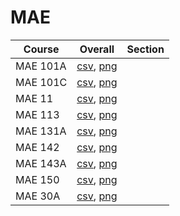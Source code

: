 # MAE

| Course | Overall | Section |
| ------ | ------- | ------- |
| MAE 101A | [csv](https://github.com/UCSD-Historical-Enrollment-Data/2024Summer1/blob/main/overall/MAE%20101A.csv), [png](https://raw.githubusercontent.com/UCSD-Historical-Enrollment-Data/2024Summer1/main/plot_overall/MAE%20101A.png) |  |
| MAE 101C | [csv](https://github.com/UCSD-Historical-Enrollment-Data/2024Summer1/blob/main/overall/MAE%20101C.csv), [png](https://raw.githubusercontent.com/UCSD-Historical-Enrollment-Data/2024Summer1/main/plot_overall/MAE%20101C.png) |  |
| MAE 11 | [csv](https://github.com/UCSD-Historical-Enrollment-Data/2024Summer1/blob/main/overall/MAE%2011.csv), [png](https://raw.githubusercontent.com/UCSD-Historical-Enrollment-Data/2024Summer1/main/plot_overall/MAE%2011.png) |  |
| MAE 113 | [csv](https://github.com/UCSD-Historical-Enrollment-Data/2024Summer1/blob/main/overall/MAE%20113.csv), [png](https://raw.githubusercontent.com/UCSD-Historical-Enrollment-Data/2024Summer1/main/plot_overall/MAE%20113.png) |  |
| MAE 131A | [csv](https://github.com/UCSD-Historical-Enrollment-Data/2024Summer1/blob/main/overall/MAE%20131A.csv), [png](https://raw.githubusercontent.com/UCSD-Historical-Enrollment-Data/2024Summer1/main/plot_overall/MAE%20131A.png) |  |
| MAE 142 | [csv](https://github.com/UCSD-Historical-Enrollment-Data/2024Summer1/blob/main/overall/MAE%20142.csv), [png](https://raw.githubusercontent.com/UCSD-Historical-Enrollment-Data/2024Summer1/main/plot_overall/MAE%20142.png) |  |
| MAE 143A | [csv](https://github.com/UCSD-Historical-Enrollment-Data/2024Summer1/blob/main/overall/MAE%20143A.csv), [png](https://raw.githubusercontent.com/UCSD-Historical-Enrollment-Data/2024Summer1/main/plot_overall/MAE%20143A.png) |  |
| MAE 150 | [csv](https://github.com/UCSD-Historical-Enrollment-Data/2024Summer1/blob/main/overall/MAE%20150.csv), [png](https://raw.githubusercontent.com/UCSD-Historical-Enrollment-Data/2024Summer1/main/plot_overall/MAE%20150.png) |  |
| MAE 30A | [csv](https://github.com/UCSD-Historical-Enrollment-Data/2024Summer1/blob/main/overall/MAE%2030A.csv), [png](https://raw.githubusercontent.com/UCSD-Historical-Enrollment-Data/2024Summer1/main/plot_overall/MAE%2030A.png) |  |
